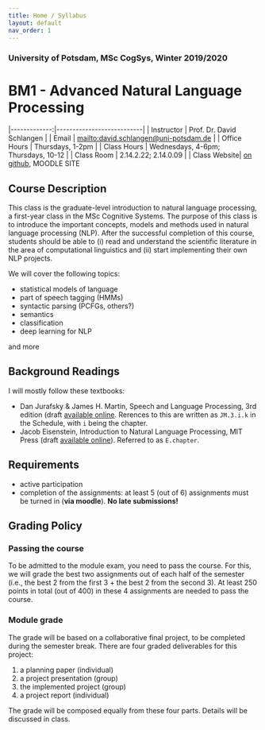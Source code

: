 ```yaml
---
title: Home / Syllabus
layout: default
nav_order: 1
---
```


### University of Potsdam, MSc CogSys, Winter 2019/2020
# BM1 - Advanced Natural Language Processing


|-------------:|---------------------------|
| Instructor   | Prof. Dr. David Schlangen |
| Email        | <mailto:david.schlangen@uni-potsdam.de> |
| Office Hours | Thursdays, 1-2pm |
| Class Hours  | Wednesdays, 4-6pm; Thursdays, 10-12            |
| Class Room   | 2.14.2.22; 2.14.0.09                          |
| Class Website| [on github](https://compling-potsdam.github.io/wise19-bm1-anlp/), MOODLE SITE



## Course Description


This class is the graduate-level introduction to natural language processing, a first-year class in the MSc Cognitive Systems. The purpose of this class is to introduce the important concepts, models and methods used in natural language processing (NLP). After the successful completion of this course, students should be able to (i) read and understand the scientific literature in the area of computational linguistics and (ii) start implementing their own NLP projects.

We will cover the following topics:

* statistical models of language
* part of speech tagging (HMMs)
* syntactic parsing (PCFGs, others?)
* semantics
* classification
* deep learning for NLP

and more




## Background Readings

I will mostly follow these textbooks:

* Dan Jurafsky & James H. Martin, Speech and Language Processing, 3rd edition (draft [available online](https://web.stanford.edu/~jurafsky/slp3/). Rerences to this are written as `JM.3.i.k` in the Schedule, with `i` being the chapter.
* Jacob Eisenstein, Introduction to Natural Language Processing, MIT Press (draft [available online](https://github.com/jacobeisenstein/gt-nlp-class/tree/master/notes)). Referred to as `E.chapter`.


## Requirements

* active participation
* completion of the assignments: at least 5 (out of 6) assignments must be turned in (**via moodle**). **No late submissions!**


## Grading Policy

### Passing the course
To be admitted to the module exam, you need to pass the course. For this, we will grade the best two assignments out of each half of the semester (i.e., the best 2 from the first 3 + the best 2 from the second 3). At least 250 points in total (out of 400) in these 4 assignments are needed to pass the course.

### Module grade
The grade will be based on a collaborative final project, to be completed during the semester break. There are four graded deliverables for this project:

1. a planning paper (individual)
2. a project presentation (group)
3. the implemented project (group)
4. a project report (individual)

The grade will be composed equally from these four parts. Details will be discussed in class.
